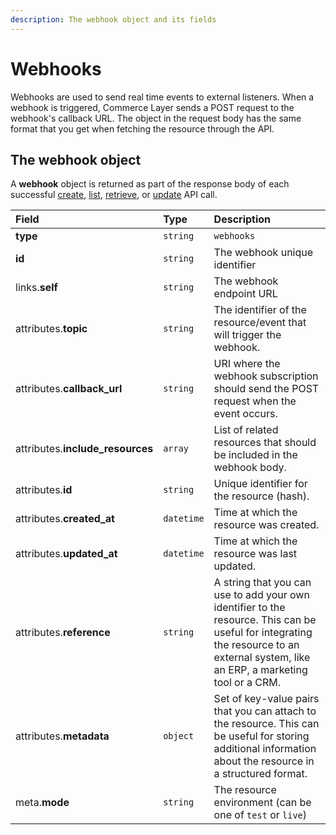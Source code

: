 ```yaml
---
description: The webhook object and its fields
---
```


# Webhooks

Webhooks are used to send real time events to external listeners. When a webhook is triggered, Commerce Layer sends a POST request to the webhook's callback URL. The object in the request body has the same format that you get when fetching the resource through the API.

## The webhook object

A **webhook** object is returned as part of the response body of each successful [create](https://docs.commercelayer.io/api/resources/webhooks/create_webhook), [list](https://docs.commercelayer.io/api/resources/webhooks/list_webhooks), [retrieve](https://docs.commercelayer.io/api/resources/webhooks/retrieve_webhook), or [update](https://docs.commercelayer.io/api/resources/webhooks/update_webhook) API call.

| Field | Type | Description |
| :--- | :--- | :--- |
| **type** | `string` | `webhooks` |
| **id** | `string` | The webhook unique identifier |
| links.**self** | `string` | The webhook endpoint URL |
| attributes.**topic** | `string` | The identifier of the resource/event that will trigger the webhook. |
| attributes.**callback\_url** | `string` | URI where the webhook subscription should send the POST request when the event occurs. |
| attributes.**include\_resources** | `array` | List of related resources that should be included in the webhook body. |
| attributes.**id** | `string` | Unique identifier for the resource \(hash\). |
| attributes.**created\_at** | `datetime` | Time at which the resource was created. |
| attributes.**updated\_at** | `datetime` | Time at which the resource was last updated. |
| attributes.**reference** | `string` | A string that you can use to add your own identifier to the resource. This can be useful for integrating the resource to an external system, like an ERP, a marketing tool or a CRM. |
| attributes.**metadata** | `object` | Set of key-value pairs that you can attach to the resource. This can be useful for storing additional information about the resource in a structured format. |
| meta.**mode** | `string` | The resource environment \(can be one of `test` or `live`\) |

